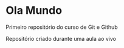 # Ola Mundo
Primeiro repositório do curso de Git e Github

Repositório criado durante uma aula ao vivo
